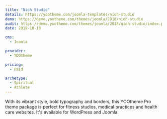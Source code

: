 ```yaml
---
title: "Nioh Studio"
details: https://yootheme.com/joomla-templates/nioh-studio
demo: https://demo.yootheme.com/themes/joomla/2018/nioh-studio
audit: https://demo.yootheme.com/themes/joomla/2018/nioh-studio/index.php/about/news
date: 2018-10-10

cms: 
  - Joomla

provider:
  - YOOtheme

pricing:
  - Paid

archetype:
  - Spiritual
  - Athlete
---
```


With its vibrant style, bold typography and borders, this YOOtheme Pro theme package is perfect for fitness studios, medical practices and health care websites. It's available for WordPress and Joomla.
